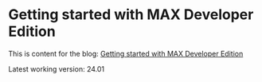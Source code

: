 # Getting started with MAX Developer Edition

This is content for the blog: [Getting started with MAX Developer Edition](https://www.modular.com/blog/getting-started-with-max-developer-edition)

Latest working version: 24.01
